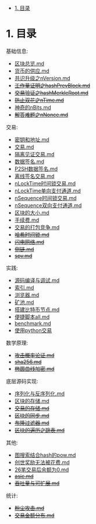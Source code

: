 <!-- TOC -->

- [1. 目录](#1-目录)

<!-- /TOC -->


# 1. 目录

基础信息:
* [区块总览.md](./区块总览.md)
* [货币的供应.md](./货币的供应.md)
* [共识升级之nVersion.md](./共识升级之nVersion.md)
* ~~[工作量证明之hashPrevBlock.md](./工作量证明之hashPrevBlock.md)~~
* ~~[交易验证之hashMerkleRoot.md](./交易验证之hashMerkleRoot.md)~~
* ~~[防止双花之nTime.md](./防止双花之nTime.md)~~
* [神奇的nBits.md](./神奇的nBits.md)
* ~~[解答难题之nNonce.md](./解答难题之nNonce.md)~~

交易:
* [密钥和地址.md](./密钥和地址.md)
* [交易.md](./交易.md)
* [隔离见证交易.md](./隔离见证交易.md)
* [数据签名.md](./数据签名.md)
* [P2SH数据签名.md](./P2SH数据签名.md)
* [离线签名交易.md](./离线签名交易.md)
* [nLockTime时间锁交易.md](./nLockTime时间锁交易.md)
* [nLockTime单向支付通道.md](./nLockTime单向支付通道.md)
* [nSequence时间锁交易.md](./nSequence时间锁交易.md)
* [nSequence双向支付通道.md](./nSequence双向支付通道.md)
* [区块的大小.md](./区块的大小.md)
* [手续费.md](./手续费.md)
* [交易的打包竞争.md](./交易的打包竞争.md)
* ~~[哈希时间锁.md](./哈希时间锁.md)~~
* ~~[闪电网络.md](./闪电网络.md)~~
* ~~[侧链.md](./侧链)~~
* ~~[spv.md](./spv.md)~~

实践:
* [源码编译与调试.md](./源码编译与调试.md)
* [索引.md](./索引.md)
* [浏览器.md](./浏览器.md)
* [矿池.md](./矿池.md)
* [搭建比特币节点.md](./搭建比特币节点.md)
* [便捷脚本all.md](./便捷脚本all.md)
* [benchmark.md](./benchmark.md)
* [使用python交易](./使用python交易.md)

数学原理:
* ~~[攻击概率论证.md](./攻击概率论证.md)~~
* ~~[sha256.md](./sha256.md)~~
* ~~[椭圆曲线加密.md](./椭圆曲线加密.md)~~

底层源码实现:
* [序列化与反序列化.md](./序列化与反序列化.md)
* [区块的存储.md](./区块的存储.md)
* ~~[交易的存储.md](./交易的存储.md)~~
* ~~[区块的同步.md](./区块的同步.md)~~
* ~~[布隆过滤器.md](./布隆过滤器.md)~~
* ~~[区块的遍历之跳表.md](./区块的遍历之跳表.md)~~


其他:
* [图搜索结合hash的pow.md](./图搜索结合hash的pow.md)
* [创世奖励无法被花费.md](./创世奖励无法被花费.md)
* [26笔交易后余额为0.md](./26笔交易后余额为0.md)
* ~~[asic.md](./asic.md)~~
* ~~[吞吐量与可扩展.md](./吞吐量与可扩展.md)~~

统计:
* ~~[粉尘攻击.md](./粉尘攻击.md)~~
* ~~[交易金额分布.md](./交易金额分布.md)~~
